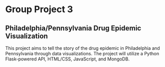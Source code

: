 # Group Project 3 
## Philadelphia/Pennsylvania Drug Epidemic Visualization

This project aims to tell the story of the drug epidemic in Philadelphia and Pennsylvania through data visualizations. The project will utilize a Python Flask-powered API, HTML/CSS, JavaScript, and MongoDB.


